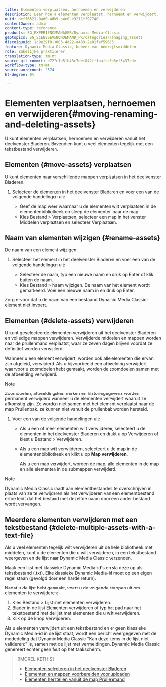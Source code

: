 ```yaml
---
title: Elementen verplaatsen, hernoemen en verwijderen
description: Leer hoe u elementen verplaatst, hernoemt en verwijdert.
uuid: deff6521-0ad0-4db9-b4e0-e3211ff97740
contentOwner: admin
content-type: reference
products: SG_EXPERIENCEMANAGER/Dynamic-Media-Classic
geptopics: SG_SCENESEVENONDEMAND_PK/categories/managing_assets
discoiquuid: 1c9e29f0-3083-4d22-a439-2a01faf59683
feature: Dynamic Media Classic, beheer van bedrijfsmiddelen
role: Zakelijke praktiserer
translation-type: tm+mt
source-git-commit: e727c1b5fb43c7def842ff1bafcc8b3ef3437cde
workflow-type: tm+mt
source-wordcount: '574'
ht-degree: 0%

---
```



# Elementen verplaatsen, hernoemen en verwijderen{#moving-renaming-and-deleting-assets}

U kunt elementen verplaatsen, hernoemen en verwijderen vanuit het deelvenster Bladeren. Bovendien kunt u veel elementen tegelijk met een tekstbestand verwijderen.

## Elementen {#move-assets} verplaatsen

U kunt elementen naar verschillende mappen verplaatsen in het deelvenster Bladeren.

1. Selecteer de elementen in het deelvenster Bladeren en voer een van de volgende handelingen uit:

   * Geef de map weer waarnaar u de elementen wilt verplaatsen in de elementenbibliotheek en sleep de elementen naar de map.
   * Kies Bestand > Verplaatsen, selecteer een map in het venster Middelen verplaatsen en selecteer Verplaatsen.

## Naam van elementen wijzigen {#rename-assets}

De naam van een element wijzigen:

1. Selecteer het element in het deelvenster Bladeren en voer een van de volgende handelingen uit:

   * Selecteer de naam, typ een nieuwe naam en druk op Enter of klik buiten de naam.
   * Kies Bestand > Naam wijzigen. De naam van het element wordt gemarkeerd. Voer een nieuwe naam in en druk op Enter.

Zorg ervoor dat u de naam van een bestaand Dynamic Media Classic-element niet invoert.

## Elementen {#delete-assets} verwijderen

U kunt geselecteerde elementen verwijderen uit het deelvenster Bladeren en volledige mappen verwijderen. Verwijderde middelen en mappen worden naar de prullenmand verplaatst, waar ze zeven dagen blijven voordat ze definitief worden verwijderd.

Wanneer u een element verwijdert, worden ook alle elementen die ervan zijn afgeleid, verwijderd. Als u bijvoorbeeld een afbeelding verwijdert waarvoor u zoomdoelen hebt gemaakt, worden de zoomdoelen samen met de afbeelding verwijderd.

>[!NOTE]
>
>Zoomdoelen, afbeeldingskenmerken en historiegegevens worden permanent verwijderd wanneer u de elementen verwijdert waaruit ze afkomstig zijn. Ze worden niet samen met het element verplaatst naar de map Prullenbak. ze kunnen niet vanuit de prullenbak worden hersteld.

1. Voer een van de volgende handelingen uit:

   * Als u een of meer elementen wilt verwijderen, selecteert u de elementen in het deelvenster Bladeren en drukt u op Verwijderen of kiest u Bestand > Verwijderen.
   * Als u een map wilt verwijderen, selecteert u de map in de elementenbibliotheek en klikt u op **Map verwijderen**.

      Als u een map verwijdert, worden de map, alle elementen in de map en alle elementen in de submappen verwijderd.

>[!NOTE]
>
>Dynamic Media Classic raadt aan elementbestanden te overschrijven in plaats van ze te verwijderen als het verwijderen van een elementbestand ertoe leidt dat het bestand met dezelfde naam door een ander bestand wordt vervangen.

## Meerdere elementen verwijderen met een tekstbestand {#delete-multiple-assets-with-a-text-file}

Als u veel elementen tegelijk wilt verwijderen uit de hele bibliotheek met middelen, kunt u de elementen die u wilt verwijderen, in een tekstbestand weergeven en de lijst naar Dynamic Media Classic verzenden.

Maak een lijst met klassieke Dynamic Media-id&#39;s en sla deze op als tekstbestand (.txt). Elke klassieke Dynamic Media-id moet op een eigen regel staan (gevolgd door een harde return).

Nadat u de lijst hebt gemaakt, voert u de volgende stappen uit om elementen te verwijderen:

1. Kies Bestand > Lijst met elementen verwijderen.
1. Blader in de lijst Elementen verwijderen of typ het pad naar het tekstbestand met de lijst met elementen die u wilt verwijderen.
1. Klik op de knop Verwijderen.

Als u elementen verwijdert uit een tekstbestand en er geen klassieke Dynamic Media-id in de lijst staat, wordt een bericht weergegeven met de mededeling dat Dynamic Media Classic &quot;Kan deze items in de lijst niet valideren:&quot; is, samen met de lijst met vermeldingen. Dynamic Media Classic genereert echter geen fout op het taakscherm.

>[!MORELIKETHIS]
>
>* [Elementen selecteren in het deelvenster Bladeren](selecting-assets-browse-panel.md#selecting_assets_in_the_browse_panel)
>* [Elementen en mappen voorbereiden voor uploaden](uploading-files.md#preparing_your_assets_and_folders_for_uploading)
>* [Elementen herstellen vanuit de map Prullenmand](trash-folder.md#restoring_assets_from_the_trash_folder)

